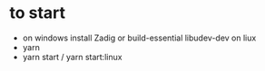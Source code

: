 # to start
- on windows install Zadig or build-essential libudev-dev on liux
- yarn
- yarn start / yarn start:linux
